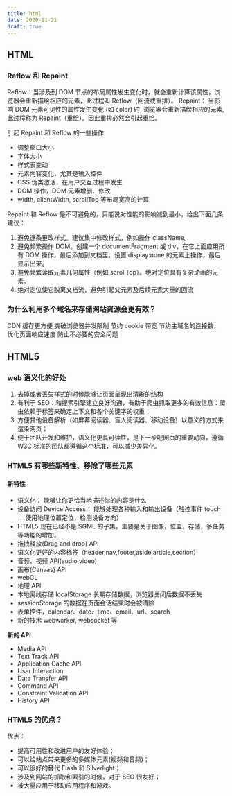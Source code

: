 ```yaml
---
title: html
date: 2020-11-21
draft: true
---
```


## HTML

### Reflow 和 Repaint

Reflow：当涉及到 DOM 节点的布局属性发生变化时，就会重新计算该属性，浏览器会重新描绘相应的元素，此过程叫 Reflow（回流或重排）。
Repaint：
当影响 DOM 元素可见性的属性发生变化 (如 color) 时, 浏览器会重新描绘相应的元素, 此过程称为 Repaint（重绘）。因此重排必然会引起重绘。

引起 Repaint 和 Reflow 的一些操作

- 调整窗口大小
- 字体大小
- 样式表变动
- 元素内容变化，尤其是输入控件
- CSS 伪类激活，在用户交互过程中发生
- DOM 操作，DOM 元素增删、修改
- width, clientWidth, scrollTop 等布局宽高的计算

Repaint 和 Reflow 是不可避免的，只能说对性能的影响减到最小，给出下面几条建议：

1. 避免逐条更改样式。建议集中修改样式，例如操作 className。
2. 避免频繁操作 DOM。创建一个 documentFragment 或 div，在它上面应用所有 DOM 操作，最后添加到文档里。设置 display:none 的元素上操作，最后显示出来。
3. 避免频繁读取元素几何属性（例如 scrollTop）。绝对定位具有复杂动画的元素。
4. 绝对定位使它脱离文档流，避免引起父元素及后续元素大量的回流

### 为什么利用多个域名来存储网站资源会更有效？

CDN 缓存更方便
突破浏览器并发限制
节约 cookie 带宽
节约主域名的连接数，优化页面响应速度
防止不必要的安全问题

## HTML5

### web 语义化的好处

1. 去掉或者丢失样式的时候能够让页面呈现出清晰的结构
2. 有利于 SEO：和搜索引擎建立良好沟通，有助于爬虫抓取更多的有效信息：爬虫依赖于标签来确定上下文和各个关键字的权重；
3. 方便其他设备解析（如屏幕阅读器、盲人阅读器、移动设备）以意义的方式来渲染网页；
4. 便于团队开发和维护，语义化更具可读性，是下一步吧网页的重要动向，遵循 W3C 标准的团队都遵循这个标准，可以减少差异化。

### HTML5 有哪些新特性、移除了哪些元素

#### 新特性

- 语义化： 能够让你更恰当地描述你的内容是什么
- 设备访问 Device Access： 能够处理各种输入和输出设备（触控事件 touch ， 使用地理位置定位，检测设备方向）
- HTML5 现在已经不是 SGML 的子集，主要是关于图像，位置，存储，多任务等功能的增加。
- 拖拽释放(Drag and drop) API
- 语义化更好的内容标签（header,nav,footer,aside,article,section）
- 音频、视频 API(audio,video)
- 画布(Canvas) API
- webGL
- 地理 API
- 本地离线存储 localStorage 长期存储数据，浏览器关闭后数据不丢失
- sessionStorage 的数据在页面会话结束时会被清除
- 表单控件，calendar、date、time、email、url、search
- 新的技术 webworker, websocket 等

**新的 API**

- Media API
- Text Track API
- Application Cache API
- User Interaction
- Data Transfer API
- Command API
- Constraint Validation API
- History API

### HTML5 的优点？

优点：

- 提高可用性和改进用户的友好体验；
- 可以给站点带来更多的多媒体元素(视频和音频)；
- 可以很好的替代 Flash 和 Silverlight；
- 涉及到网站的抓取和索引的时候，对于 SEO 很友好；
- 被大量应用于移动应用程序和游戏。
